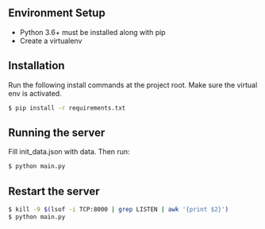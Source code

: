 ## Environment Setup

* Python 3.6+ must be installed along with pip 
* Create a virtualenv


## Installation

Run the following install commands at the project root. Make sure the virtual env is activated.

```bash
$ pip install -r requirements.txt
```

## Running the server
Fill init_data.json with data.
Then run:
```bash
$ python main.py
```

## Restart the server
```bash
$ kill -9 $(lsof -i TCP:8000 | grep LISTEN | awk '{print $2}')
$ python main.py
```
